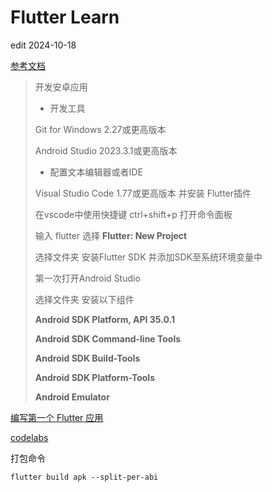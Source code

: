 # Flutter Learn

edit 2024-10-18

[参考文档](https://docs.flutter.cn/get-started/install/windows/mobile)

> 开发安卓应用
>
> - 开发工具
>
> Git for Windows 2.27或更高版本
>
> Android Studio 2023.3.1或更高版本
>
> - 配置文本编辑器或者IDE
>
> Visual Studio Code 1.77或更高版本 并安装 Flutter插件
>
> 在vscode中使用快捷键 ctrl+shift+p 打开命令面板
>
> 输入 flutter 选择 **Flutter: New Project**
>
> 选择文件夹 安装Flutter SDK 并添加SDK至系统环境变量中
>
> 第一次打开Android Studio
>
> 选择文件夹 安装以下组件
>
> **Android SDK Platform, API 35.0.1**
>
> **Android SDK Command-line Tools**
>
> **Android SDK Build-Tools**
>
> **Android SDK Platform-Tools**
>
> **Android Emulator**

[编写第一个 Flutter 应用](https://docs.flutter.cn/get-started/codelab/)

[codelabs](https://codelabs.developers.google.cn/codelabs/flutter-codelab-first?hl=zh-cn#0)

打包命令

```
flutter build apk --split-per-abi
```

